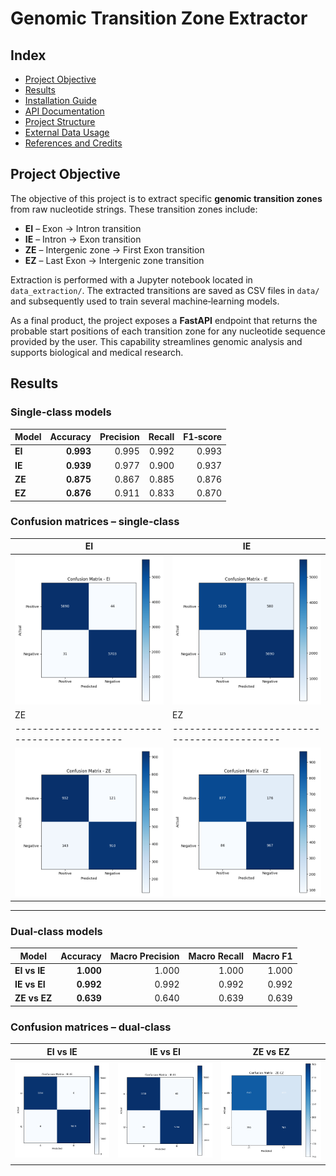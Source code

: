 # Genomic Transition Zone Extractor

## Index

* [Project Objective](#project-objective)
* [Results](#results)
* [Installation Guide](docs/installation.md)
* [API Documentation](docs/api.md)
* [Project Structure](docs/structure.md)
* [External Data Usage](docs/data_usage.md)
* [References and Credits](docs/references.md)

## Project Objective

The objective of this project is to extract specific **genomic transition zones** from raw nucleotide strings. These transition zones include:

* **EI** – Exon → Intron transition
* **IE** – Intron → Exon transition
* **ZE** – Intergenic zone → First Exon transition
* **EZ** – Last Exon → Intergenic zone transition

Extraction is performed with a Jupyter notebook located in `data_extraction/`. The extracted transitions are saved as CSV files in `data/` and subsequently used to train several machine‑learning models.

As a final product, the project exposes a **FastAPI** endpoint that returns the probable start positions of each transition zone for any nucleotide sequence provided by the user. This capability streamlines genomic analysis and supports biological and medical research.

## Results

### Single‑class models

| Model  |  Accuracy | Precision | Recall | F1‑score |
| ------ | --------: | --------: | -----: | -------: |
| **EI** | **0.993** |     0.995 |  0.992 |    0.993 |
| **IE** | **0.939** |     0.977 |  0.900 |    0.937 |
| **ZE** | **0.875** |     0.867 |  0.885 |    0.876 |
| **EZ** | **0.876** |     0.911 |  0.833 |    0.870 |

### Confusion matrices – single‑class

| EI                                            | IE                                            |
| --------------------------------------------- | --------------------------------------------- |
| ![EI CM](docs/images/ei_confusion_matrix.png) | ![IE CM](docs/images/ie_confusion_matrix.png) |
| ZE                                            | EZ                                            |
| --------------------------------------------- | --------------------------------------------- |
| ![ZE CM](docs/images/ze_confusion_matrix.png) | ![EZ CM](docs/images/ez_confusion_matrix.png) |

---

### Dual‑class models

| Model        |  Accuracy | Macro Precision | Macro Recall | Macro F1 |
| ------------ | --------: | --------------: | -----------: | -------: |
| **EI vs IE** | **1.000** |           1.000 |        1.000 |    1.000 |
| **IE vs EI** | **0.992** |           0.992 |        0.992 |    0.992 |
| **ZE vs EZ** | **0.639** |           0.640 |        0.639 |    0.639 |

### Confusion matrices – dual‑class

| EI vs IE                                               | IE vs EI                                               | ZE vs EZ                                               |
| ------------------------------------------------------ | ------------------------------------------------------ | ------------------------------------------------------ |
| ![EI vs IE CM](docs/images/ei-ie_confusion_matrix.png) | ![IE vs EI CM](docs/images/ie-ei_confusion_matrix.png) | ![ZE vs EZ CM](docs/images/ze-ez_confusion_matrix.png) |
